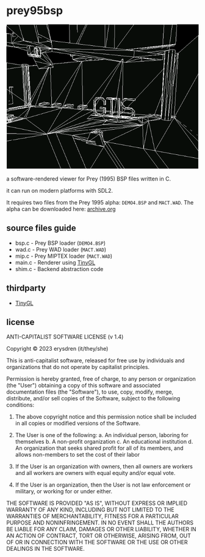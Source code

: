# prey95bsp

![a 3d level viewed in wireframe](.github/demo4_bsp_tinygl.png)

a software-rendered viewer for Prey (1995) BSP files written in C.

it can run on modern platforms with SDL2.

It requires two files from the Prey 1995 alpha: `DEMO4.BSP` and `MACT.WAD`. The alpha can be downloaded here: [archive.org](https://archive.org/details/prey-1195/)

## source files guide

- bsp.c - Prey BSP loader (`DEMO4.BSP`)
- wad.c - Prey WAD loader (`MACT.WAD`)
- mip.c - Prey MIPTEX loader (`MACT.WAD`)
- main.c - Renderer using [TinyGL](https://github.com/erysdren/TinyGL)
- shim.c - Backend abstraction code

## thirdparty

* [TinyGL](https://github.com/erysdren/TinyGL)

## license

ANTI-CAPITALIST SOFTWARE LICENSE (v 1.4)

Copyright © 2023 erysdren (it/they/she)

This is anti-capitalist software, released for free use by individuals
and organizations that do not operate by capitalist principles.

Permission is hereby granted, free of charge, to any person or
organization (the "User") obtaining a copy of this software and
associated documentation files (the "Software"), to use, copy, modify,
merge, distribute, and/or sell copies of the Software, subject to the
following conditions:

  1. The above copyright notice and this permission notice shall be
  included in all copies or modified versions of the Software.

  2. The User is one of the following:
    a. An individual person, laboring for themselves
    b. A non-profit organization
    c. An educational institution
    d. An organization that seeks shared profit for all of its members,
    and allows non-members to set the cost of their labor

  3. If the User is an organization with owners, then all owners are
  workers and all workers are owners with equal equity and/or equal vote.

  4. If the User is an organization, then the User is not law enforcement
  or military, or working for or under either.

THE SOFTWARE IS PROVIDED "AS IS", WITHOUT EXPRESS OR IMPLIED WARRANTY OF
ANY KIND, INCLUDING BUT NOT LIMITED TO THE WARRANTIES OF MERCHANTABILITY,
FITNESS FOR A PARTICULAR PURPOSE AND NONINFRINGEMENT. IN NO EVENT SHALL
THE AUTHORS BE LIABLE FOR ANY CLAIM, DAMAGES OR OTHER LIABILITY, WHETHER
IN AN ACTION OF CONTRACT, TORT OR OTHERWISE, ARISING FROM, OUT OF OR IN
CONNECTION WITH THE SOFTWARE OR THE USE OR OTHER DEALINGS IN THE
SOFTWARE.
